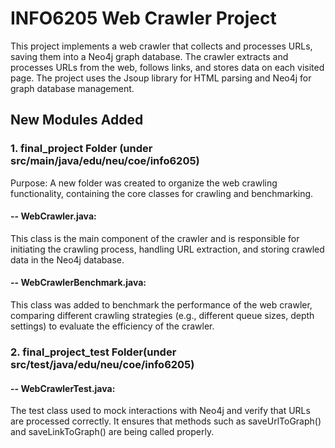 # INFO6205 Web Crawler Project
This project implements a web crawler that collects and processes URLs, saving them into a Neo4j graph database. The crawler extracts and processes URLs from the web, follows links, and stores data on each visited page. The project uses the Jsoup library for HTML parsing and Neo4j for graph database management. 

## New Modules Added

### 1. final_project Folder (under src/main/java/edu/neu/coe/info6205)
Purpose: A new folder was created to organize the web crawling functionality, containing the core classes for crawling and benchmarking.

#### -- WebCrawler.java: 
This class is the main component of the crawler and is responsible for initiating the crawling process, handling URL extraction, and storing crawled data in the Neo4j database.

#### -- WebCrawlerBenchmark.java: 
This class was added to benchmark the performance of the web crawler, comparing different crawling strategies (e.g., different queue sizes, depth settings) to evaluate the efficiency of the crawler.

### 2. final_project_test Folder(under src/test/java/edu/neu/coe/info6205)

#### -- WebCrawlerTest.java: 
The test class used to mock interactions with Neo4j and verify that URLs are processed correctly. It ensures that methods such as saveUrlToGraph() and saveLinkToGraph() are being called properly.
